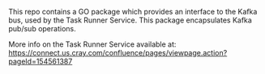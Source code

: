 This repo contains a GO package which provides an interface to the
Kafka bus, used by the Task Runner Service.   This package encapsulates 
Kafka pub/sub operations.

More info on the Task Runner Service available at: 
https://connect.us.cray.com/confluence/pages/viewpage.action?pageId=154561387


